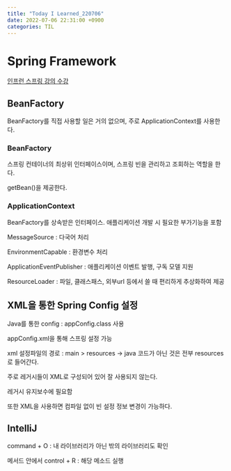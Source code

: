```yaml
---
title: "Today I Learned_220706"
date: 2022-07-06 22:31:00 +0900
categories: TIL
---
```


# Spring Framework
[인프런 스프링 강의 수강](https://www.inflearn.com/course/%EC%8A%A4%ED%94%84%EB%A7%81-%ED%95%B5%EC%8B%AC-%EC%9B%90%EB%A6%AC-%EA%B8%B0%EB%B3%B8%ED%8E%B8/dashboard)

## BeanFactory
BeanFactory를 직접 사용할 일은 거의 없으며, 주로 ApplicationContext를 사용한다.

### BeanFactory
스프링 컨테이너의 최상위 인터페이스이며, 스프링 빈을 관리하고 조회하는 역할을 한다.

getBean()을 제공한다.

### ApplicationContext
BeanFactory를 상속받은 인터페이스. 애플리케이션 개발 시 필요한 부가기능을 포함

MessageSource : 다국어 처리

EnvironmentCapable : 환경변수 처리

ApplicationEventPublisher : 애플리케이션 이벤트 발행, 구독 모델 지원

ResourceLoader : 파일, 클래스패스, 외부url 등에서 쓸 때 편리하게 추상화하여 제공

## XML을 통한 Spring Config 설정
Java를 통한 config : appConfig.class 사용

appConfig.xml을 통해 스프링 설정 가능

xml 설정파일의 경로 : main > resources -> java 코드가 아닌 것은 전부 resources로 들어간다.

주로 레거시들이 XML로 구성되어 있어 잘 사용되지 않는다.

레거시 유지보수에 필요함

또한 XML을 사용하면 컴파일 없이 빈 설정 정보 변경이 가능하다.

## IntelliJ
command + O : 내 라이브러리가 아닌 밖의 라이브러리도 확인

메서드 안에서 control + R : 해당 메소드 실행